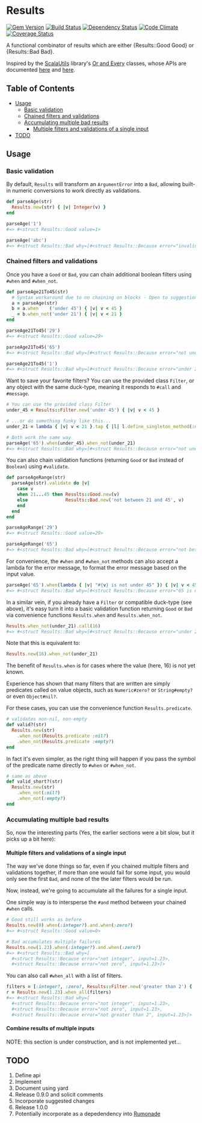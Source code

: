 # Results
[![Gem Version](https://badge.fury.io/rb/results.png)](http://badge.fury.io/rb/results)
[![Build Status](https://travis-ci.org/ms-ati/results.png)](https://travis-ci.org/ms-ati/results)
[![Dependency Status](https://gemnasium.com/ms-ati/results.png)](https://gemnasium.com/ms-ati/results)
[![Code Climate](https://codeclimate.com/github/ms-ati/results.png)](https://codeclimate.com/github/ms-ati/results)
[![Coverage Status](https://coveralls.io/repos/ms-ati/results/badge.png)](https://coveralls.io/r/ms-ati/results)

A functional combinator of results which are either {Results::Good Good} or {Results::Bad Bad}.

Inspired by the [ScalaUtils][1] library's [Or and Every][2] classes, whose APIs are documented
[here][3] and [here][4].

[1]: http://www.scalautils.org
[2]: http://www.scalautils.org/user_guide/OrAndEvery
[3]: http://doc.scalatest.org/2.1.3/index.html#org.scalautils.Or
[4]: http://doc.scalatest.org/2.1.3/index.html#org.scalautils.Every

## Table of Contents

* [Usage](#usage)
  * [Basic validation](#basic-validation)
  * [Chained filters and validations](#chained-filters-and-validations)
  * [Accumulating multiple bad results](#accumulating-multiple-bad-results)
    * [Multiple filters and validations of a single input](#multiple-filters-and-validations-of-a-single-input)
* [TODO](#todo)

## Usage

### Basic validation

By default, `Results` will transform an `ArgumentError` into a `Bad`, allowing built-in
numeric conversions to work directly as validations.

```ruby
def parseAge(str)
  Results.new(str) { |v| Integer(v) }
end

parseAge('1')
#=> #<struct Results::Good value=1>

parseAge('abc')
#=> #<struct Results::Bad why=[#<struct Results::Because error="invalid value for integer", input="abc">]>
```

### Chained filters and validations

Once you have a `Good` or `Bad`, you can chain additional boolean filters using `#when` and `#when_not`.

```ruby
def parseAge21To45(str)
  # Syntax workaround due to no chaining on blocks - Open to suggestions!
  a = parseAge(str)
  b = a.when    ('under 45') { |v| v < 45 }
  _ = b.when_not('under 21') { |v| v < 21 }
end

parseAge21To45('29')
#=> #<struct Results::Good value=29>

parseAge21To45('65')
#=> #<struct Results::Bad why=[#<struct Results::Because error="not under 45", input=65>]>

parseAge21To45('1')
#=> #<struct Results::Bad why=[#<struct Results::Because error="under 21", input=1>]>
```

Want to save your favorite filters? You can use the provided class `Filter`,
or any object with the same duck-type, meaning it responds to `#call` and `#message`.

```ruby
# You can use the provided class Filter
under_45 = Results::Filter.new('under 45') { |v| v < 45 }

# ...or do something funky like this...
under_21 = lambda { |v| v < 21 }.tap { |l| l.define_singleton_method(:message) { 'under 21' } }

# Both work the same way
parseAge('65').when(under_45).when_not(under_21)
#=> #<struct Results::Bad why=[#<struct Results::Because error="not under 45", input=65>]>
```

You can also chain validation functions (returning `Good` or `Bad` instead of `Boolean`) using `#validate`.

```ruby
def parseAgeRange(str)
  parseAge(str).validate do |v|
    case v
    when 21...45 then Results::Good.new(v)
    else              Results::Bad.new('not between 21 and 45', v)
    end
  end
end

parseAgeRange('29')
#=> #<struct Results::Good value=29>

parseAgeRange('65')
#=> #<struct Results::Bad why=[#<struct Results::Because error="not between 21 and 45", input=65>]>
```

For convenience, the `#when` and `#when_not` methods can also accept a lambda for
the error message, to format the error message based on the input value.

```ruby
parseAge('65').when(lambda { |v| "#{v} is not under 45" }) { |v| v < 45 }
#=> #<struct Results::Bad why=[#<struct Results::Because error="65 is not under 45", input=65>]>
```

In a similar vein, if you already have a `Filter` or compatible duck-type
(see above), it's easy turn it into a basic validation function returning
`Good` or `Bad` via convenience functions `Results.when` and `Results.when_not`.

```ruby
Results.when_not(under_21).call(16)
#=> #<struct Results::Bad why=[#<struct Results::Because error="under 21", input=16>]>
```

Note that this is equivalent to:

```ruby
Results.new(16).when_not(under_21)
```

The benefit of `Results.when` is for cases where the value (here, 16) is not yet known.

Experience has shown that many filters that are written are simply
predicates called on value objects, such as `Numeric#zero?` or `String#empty?` or
even `Object#nil?`.

For these cases, you can use the convenience function `Results.predicate`.

```ruby
# validates non-nil, non-empty
def valid?(str)
  Results.new(str)
    .when_not(Results.predicate :nil?)
    .when_not(Results.predicate :empty?)
end
```

In fact it's even simpler, as the right thing will happen if you pass the symbol of
the predicate name directly to `#when` or `#when_not`.

```ruby
# same as above
def valid_short?(str)
  Results.new(str)
    .when_not(:nil?)
    .when_not(:empty?)
end
```

### Accumulating multiple bad results

So, now the interesting parts (Yes, the earlier sections were a bit slow,
but it picks up a bit here):

#### Multiple filters and validations of a single input

The way we've done things so far, even if you chained multiple filters and validations
together, if more than one would fail for some input, you would only see the first
`Bad`, and none of the the later filters would be run.

Now, instead, we're going to accumulate all the failures for a single input.

One simple way is to intersperse the `#and` method between your chained `#when` calls.

```ruby
# Good still works as before
Results.new(0).when(:integer?).and.when(:zero?)
#=> #<struct Results::Good value=0>

# Bad accumulates multiple failures
Results.new(1.23).when(:integer?).and.when(:zero?)
#=> #<struct Results::Bad why=[
  #<struct Results::Because error="not integer", input=1.23>,
  #<struct Results::Because error="not zero", input=1.23>]>
```

You can also call `#when_all` with a list of filters.

```ruby
filters = [:integer?, :zero?, Results::Filter.new('greater than 2') { |n| n > 2 }]
r = Results.new(1.23).when_all(filters)
#=> #<struct Results::Bad why=[
  #<struct Results::Because error="not integer", input=1.23>,
  #<struct Results::Because error="not zero", input=1.23>,
  #<struct Results::Because error="not greater than 2", input=1.23>]>
```

#### Combine results of multiple inputs

NOTE: this section is under construction, and is not implemented yet...

## TODO

1.  Define api
1.  Implement
1.  Document using yard
1.  Release 0.9.0 and solicit comments
1.  Incorporate suggested changes
1.  Release 1.0.0
1.  Potentially incorporate as a depedendency into [Rumonade](https://github.com/ms-ati/rumonade)

